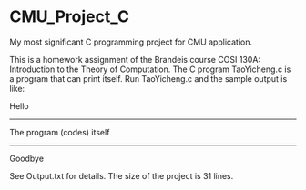 # CMU_Project_C
My most significant C programming project for CMU application.

This is a homework assignment of the Brandeis course COSI 130A: Introduction to the Theory of Computation. The C program TaoYicheng.c is a program that can print itself. Run TaoYicheng.c and the sample output is like:

Hello
***********

The program (codes) itself

***********
Goodbye

See Output.txt for details.
The size of the project is 31 lines.
